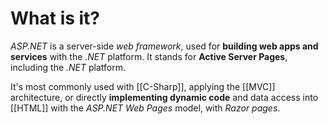 # What is it?

*ASP.NET* is a server-side *web framework*, used for **building web apps and services** with the *.NET* platform. It stands for **Active Server Pages**, including the *.NET* platform.

It's most commonly used with [[C-Sharp]], applying the [[MVC]] architecture, or directly **implementing dynamic code** and data access into [[HTML]] with the *ASP.NET Web Pages* model, with *Razor pages*.

